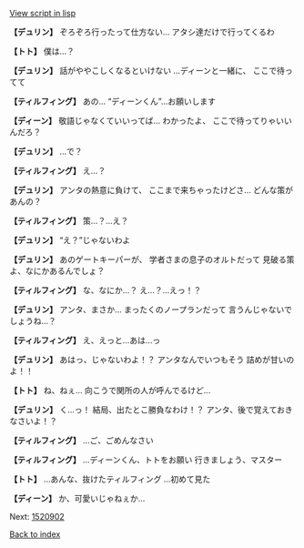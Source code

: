 [View script in lisp](../scripts/1520702.txt)

**【デュリン】**
ぞろぞろ行ったって仕方ない…
アタシ達だけで行ってくるわ

**【トト】**
僕は…？

**【デュリン】**
話がややこしくなるといけない
…ディーンと一緒に、
ここで待ってて

**【ティルフィング】**
あの…
“ディーンくん”…お願いします

**【ディーン】**
敬語じゃなくていいってば…
わかったよ、
ここで待ってりゃいいんだろ？

**【デュリン】**
…で？

**【ティルフィング】**
え…？

**【デュリン】**
アンタの熱意に負けて、
ここまで来ちゃったけどさ…
どんな策があんの？

**【ティルフィング】**
策…？…え？

**【デュリン】**
“え？”じゃないわよ

**【デュリン】**
あのゲートキーパーが、
学者さまの息子のオルトだって
見破る策よ、なにかあるんでしょ？

**【ティルフィング】**
な、なにか…？
え…？…えっ！？

**【デュリン】**
アンタ、まさか…
まったくのノープランだって
言うんじゃないでしょうね…？

**【ティルフィング】**
え、えっと…あは…っ

**【デュリン】**
あはっ、じゃないわよ！？
アンタなんでいつもそう
詰めが甘いのよ！！

**【トト】**
ね、ねぇ…
向こうで関所の人が呼んでるけど…

**【デュリン】**
く…っ！
結局、出たとこ勝負なわけ！？
アンタ、後で覚えておきなさいよ！？

**【ティルフィング】**
…ご、ごめんなさい

**【ティルフィング】**
…ディーンくん、トトをお願い
行きましょう、マスター

**【トト】**
…あんな、抜けたティルフィング
…初めて見た

**【ディーン】**
か、可愛いじゃねぇか…


Next: [1520902](1520902.md)

[Back to index](index.md)

